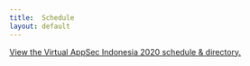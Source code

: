 ```yaml
---
title:  Schedule
layout: default
---
```


<a id="sched-embed" href="//virtualappsecindonesia2020.sched.com/">View the Virtual AppSec Indonesia 2020 schedule &amp; directory.</a><script type="text/javascript" src="//virtualappsecindonesia2020.sched.com/js/embed.js"></script>